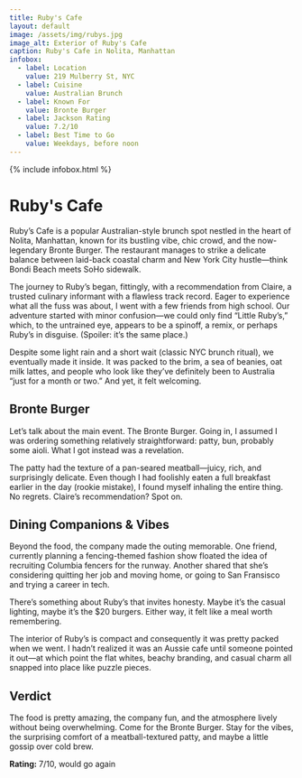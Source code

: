 ```yaml
---
title: Ruby's Cafe
layout: default
image: /assets/img/rubys.jpg
image_alt: Exterior of Ruby's Cafe
caption: Ruby's Cafe in Nolita, Manhattan
infobox:
  - label: Location
    value: 219 Mulberry St, NYC
  - label: Cuisine
    value: Australian Brunch
  - label: Known For
    value: Bronte Burger
  - label: Jackson Rating
    value: 7.2/10
  - label: Best Time to Go
    value: Weekdays, before noon
---
```


{% include infobox.html %}

# Ruby's Cafe

Ruby’s Cafe is a popular Australian-style brunch spot nestled in the heart of Nolita, Manhattan, known for its bustling vibe, chic crowd, and the now-legendary Bronte Burger. The restaurant manages to strike a delicate balance between laid-back coastal charm and New York City hustle—think Bondi Beach meets SoHo sidewalk.

The journey to Ruby’s began, fittingly, with a recommendation from Claire, a trusted culinary informant with a flawless track record. Eager to experience what all the fuss was about, I went with a few friends from high school. Our adventure started with minor confusion—we could only find “Little Ruby’s,” which, to the untrained eye, appears to be a spinoff, a remix, or perhaps Ruby’s in disguise. (Spoiler: it’s the same place.)

Despite some light rain and a short wait (classic NYC brunch ritual), we eventually made it inside. It was packed to the brim, a sea of beanies, oat milk lattes, and people who look like they’ve definitely been to Australia “just for a month or two.” And yet, it felt welcoming.

## Bronte Burger

Let’s talk about the main event. The Bronte Burger. Going in, I assumed I was ordering something relatively straightforward: patty, bun, probably some aioli. What I got instead was a revelation.

The patty had the texture of a pan-seared meatball—juicy, rich, and surprisingly delicate. Even though I had foolishly eaten a full breakfast earlier in the day (rookie mistake), I found myself inhaling the entire thing. No regrets. Claire’s recommendation? Spot on. 

## Dining Companions & Vibes

Beyond the food, the company made the outing memorable. One friend, currently planning a fencing-themed fashion show floated the idea of recruiting Columbia fencers for the runway. Another shared that she’s considering quitting her job and moving home, or going to San Fransisco and trying a career in tech. 

There’s something about Ruby’s that invites honesty. Maybe it’s the casual lighting, maybe it’s the $20 burgers. Either way, it felt like a meal worth remembering.

The interior of Ruby’s is compact and consequently it was pretty packed when we went. I hadn’t realized it was an Aussie cafe until someone pointed it out—at which point the flat whites, beachy branding, and casual charm all snapped into place like puzzle pieces.

## Verdict

The food is pretty amazing, the company fun, and the atmosphere lively without being overwhelming. Come for the Bronte Burger. Stay for the vibes, the surprising comfort of a meatball-textured patty, and maybe a little gossip over cold brew.

**Rating:** 7/10, would go again

